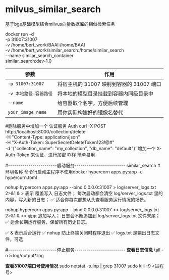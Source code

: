 # milvus_similar_search
基于bge基础模型结合milvus向量数据库的相似检索任务



docker run -d \
  -p 31007:31007 \
  -v /home/bert_work/BAAI:/home/BAAI \
  -v /home/bert_work/similar_search:/home/similar_search \
  --name similar_search_container \
  similar_search:dev-1.0

| 参数                | 作用                          |
| ----------------- | --------------------------- |
| `-p 31007:31007`  | 将宿主机的 31007 映射到容器的 31007 端口 |
| `-v 本地路径:容器路径`    | 将本地的模型目录挂载到容器内同级目录中         |
| `--name`          | 给容器取个名字，方便后续管理              |
| `your_image_name` | 用你实际构建好的镜像名替代               |


#删除服务中增加一个 认证服务  Auth
curl -X POST http://localhost:8000/collection/delete \
  -H "Content-Type: application/json" \
  -H "X-Auth-Token: SuperSecretDeleteToken123!@#" \
  -d '{"collection_name": "my_collection", "db_name": "default"}'
  增加一个  X-Auth-Token  来认证，进行加密  咋样   简单易用



#------------------------启动服务-------------------------
similar_search #环境名称
命令行启动主程序不使用docker
hypercorn apps.py:app -c hypercorn.toml


nohup hypercorn apps.py:app --bind 0.0.0.0:31007 > log/server_logs.txt 2>&1 &
    > 表示 覆盖写入 日志文件；
    每次启动都会清空 log/server_logs.txt 里的内容，写入新的日志；
    ✅ 适合你每次都想从头查看服务运行情况的场景。

nohup hypercorn apps.py:app --bind 0.0.0.0:31007 >> log/server_logs.txt 2>&1 &
    >> 表示 追加写入；
    日志会不断追加到 log/server_logs.txt 文件末尾；
    ✅ 适合长期运行服务，保留所有历史日志。

✅ & 表示后台运行
✅ nohup 防止终端关闭时程序退出
✅ logs.txt 是输出日志文件，可选


#------------------------停止服务-------------------------
**查看日志信息**
tail -n 5 log/output*.log

**查看31007端口号使用情况**
sudo netstat -tulnp | grep 31007
sudo kill -9 <进程号>







